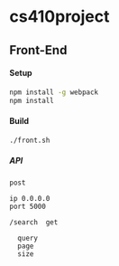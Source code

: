 # cs410project
## Front-End
#### Setup
```sh
npm install -g webpack
npm install
```
#### Build
```sh
./front.sh
```

##### API
```
post

ip 0.0.0.0
port 5000

/search  get

  query
  page
  size
```
